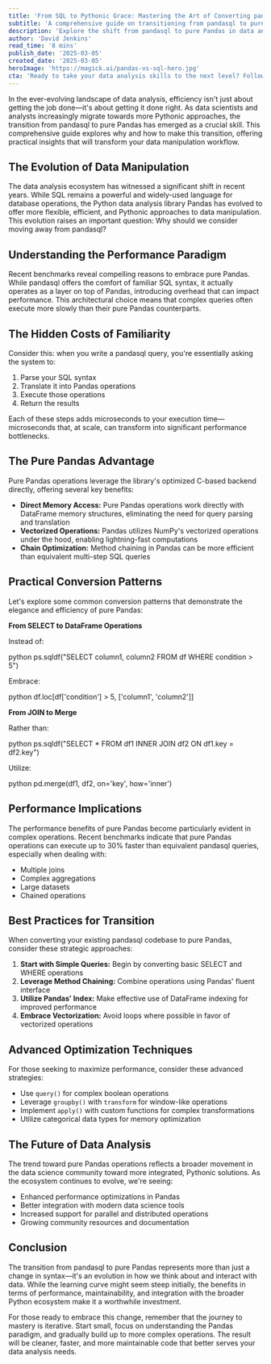 ```yaml
---
title: 'From SQL to Pythonic Grace: Mastering the Art of Converting pandasql to Pure Pandas'
subtitle: 'A comprehensive guide on transitioning from pandasql to pure Pandas for optimized data analysis'
description: 'Explore the shift from pandasql to pure Pandas in data analysis, highlighting performance optimization and coding benefits.'
author: 'David Jenkins'
read_time: '8 mins'
publish_date: '2025-03-05'
created_date: '2025-03-05'
heroImage: 'https://magick.ai/pandas-vs-sql-hero.jpg'
cta: 'Ready to take your data analysis skills to the next level? Follow us on LinkedIn for more expert insights on Python, data science, and the latest trends in technical optimization.'
---
```


In the ever-evolving landscape of data analysis, efficiency isn't just about getting the job done—it's about getting it done right. As data scientists and analysts increasingly migrate towards more Pythonic approaches, the transition from pandasql to pure Pandas has emerged as a crucial skill. This comprehensive guide explores why and how to make this transition, offering practical insights that will transform your data manipulation workflow.

## The Evolution of Data Manipulation

The data analysis ecosystem has witnessed a significant shift in recent years. While SQL remains a powerful and widely-used language for database operations, the Python data analysis library Pandas has evolved to offer more flexible, efficient, and Pythonic approaches to data manipulation. This evolution raises an important question: Why should we consider moving away from pandasql?

## Understanding the Performance Paradigm

Recent benchmarks reveal compelling reasons to embrace pure Pandas. While pandasql offers the comfort of familiar SQL syntax, it actually operates as a layer on top of Pandas, introducing overhead that can impact performance. This architectural choice means that complex queries often execute more slowly than their pure Pandas counterparts.

## The Hidden Costs of Familiarity

Consider this: when you write a pandasql query, you're essentially asking the system to:

1. Parse your SQL syntax
2. Translate it into Pandas operations
3. Execute those operations
4. Return the results

Each of these steps adds microseconds to your execution time—microseconds that, at scale, can transform into significant performance bottlenecks.

## The Pure Pandas Advantage

Pure Pandas operations leverage the library's optimized C-based backend directly, offering several key benefits:

- **Direct Memory Access:** Pure Pandas operations work directly with DataFrame memory structures, eliminating the need for query parsing and translation
- **Vectorized Operations:** Pandas utilizes NumPy's vectorized operations under the hood, enabling lightning-fast computations
- **Chain Optimization:** Method chaining in Pandas can be more efficient than equivalent multi-step SQL queries

## Practical Conversion Patterns

Let's explore some common conversion patterns that demonstrate the elegance and efficiency of pure Pandas:

**From SELECT to DataFrame Operations**

Instead of:

python
ps.sqldf("SELECT column1, column2 FROM df WHERE condition > 5")


Embrace:

python
df.loc[df['condition'] > 5, ['column1', 'column2']]


**From JOIN to Merge**

Rather than:

python
ps.sqldf("SELECT * FROM df1 INNER JOIN df2 ON df1.key = df2.key")


Utilize:

python
pd.merge(df1, df2, on='key', how='inner')


## Performance Implications

The performance benefits of pure Pandas become particularly evident in complex operations. Recent benchmarks indicate that pure Pandas operations can execute up to 30% faster than equivalent pandasql queries, especially when dealing with:

- Multiple joins
- Complex aggregations
- Large datasets
- Chained operations

## Best Practices for Transition

When converting your existing pandasql codebase to pure Pandas, consider these strategic approaches:

1. **Start with Simple Queries:** Begin by converting basic SELECT and WHERE operations
2. **Leverage Method Chaining:** Combine operations using Pandas' fluent interface
3. **Utilize Pandas' Index:** Make effective use of DataFrame indexing for improved performance
4. **Embrace Vectorization:** Avoid loops where possible in favor of vectorized operations

## Advanced Optimization Techniques

For those seeking to maximize performance, consider these advanced strategies:

- Use `query()` for complex boolean operations
- Leverage `groupby()` with `transform` for window-like operations
- Implement `apply()` with custom functions for complex transformations
- Utilize categorical data types for memory optimization

## The Future of Data Analysis

The trend toward pure Pandas operations reflects a broader movement in the data science community toward more integrated, Pythonic solutions. As the ecosystem continues to evolve, we're seeing:

- Enhanced performance optimizations in Pandas
- Better integration with modern data science tools
- Increased support for parallel and distributed operations
- Growing community resources and documentation

## Conclusion

The transition from pandasql to pure Pandas represents more than just a change in syntax—it's an evolution in how we think about and interact with data. While the learning curve might seem steep initially, the benefits in terms of performance, maintainability, and integration with the broader Python ecosystem make it a worthwhile investment.

For those ready to embrace this change, remember that the journey to mastery is iterative. Start small, focus on understanding the Pandas paradigm, and gradually build up to more complex operations. The result will be cleaner, faster, and more maintainable code that better serves your data analysis needs.